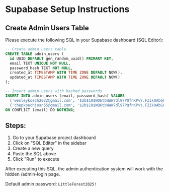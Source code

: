 # Supabase Setup Instructions

## Create Admin Users Table

Please execute the following SQL in your Supabase dashboard (SQL Editor):

```sql
-- Create admin_users table
CREATE TABLE admin_users (
  id UUID DEFAULT gen_random_uuid() PRIMARY KEY,
  email TEXT UNIQUE NOT NULL,
  password_hash TEXT NOT NULL,
  created_at TIMESTAMP WITH TIME ZONE DEFAULT NOW(),
  updated_at TIMESTAMP WITH TIME ZONE DEFAULT NOW()
);

-- Insert admin users with hashed passwords
INSERT INTO admin_users (email, password_hash) VALUES 
  ('wesleykoech2022@gmail.com', '$2b$10$WQ6tbWWW7dl97PQfnKPvY.FZikOAbGKA.r36m8pJ0Lqv3qC0.TaH2'),
  ('chepkoechjoan55@gmail.com', '$2b$10$WQ6tbWWW7dl97PQfnKPvY.FZikOAbGKA.r36m8pJ0Lqv3qC0.TaH2')
ON CONFLICT (email) DO NOTHING;
```

## Steps:
1. Go to your Supabase project dashboard
2. Click on "SQL Editor" in the sidebar
3. Create a new query
4. Paste the SQL above
5. Click "Run" to execute

After executing this SQL, the admin authentication system will work with the hidden /admin-login page.

Default admin password: `LittleForest2025!`